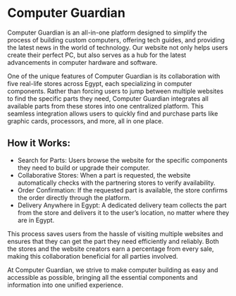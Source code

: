 # Computer Guardian 


Computer Guardian is an all-in-one platform designed to simplify the process of building custom computers, offering tech guides, and providing the latest news in the world of technology. Our website not only helps users create their perfect PC, but also serves as a hub for the latest advancements in computer hardware and software.

One of the unique features of Computer Guardian is its collaboration with five real-life stores across Egypt, each specializing in computer components. Rather than forcing users to jump between multiple websites to find the specific parts they need, Computer Guardian integrates all available parts from these stores into one centralized platform. This seamless integration allows users to quickly find and purchase parts like graphic cards, processors, and more, all in one place.

## How it Works:
- Search for Parts: Users browse the website for the specific components they need to build or upgrade their computer.
- Collaborative Stores: When a part is requested, the website automatically checks with the partnering stores to verify availability.
- Order Confirmation: If the requested part is available, the store confirms the order directly through the platform.
- Delivery Anywhere in Egypt: A dedicated delivery team collects the part from the store and delivers it to the user’s location, no matter where they are in Egypt.


This process saves users from the hassle of visiting multiple websites and ensures that they can get the part they need efficiently and reliably. Both the stores and the website creators earn a percentage from every sale, making this collaboration beneficial for all parties involved.

At Computer Guardian, we strive to make computer building as easy and accessible as possible, bringing all the essential components and information into one unified experience.
